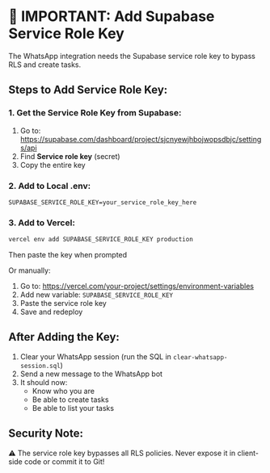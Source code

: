 # 🔑 IMPORTANT: Add Supabase Service Role Key

The WhatsApp integration needs the Supabase service role key to bypass RLS and create tasks.

## Steps to Add Service Role Key:

### 1. Get the Service Role Key from Supabase:
1. Go to: https://supabase.com/dashboard/project/sjcnyewjhbojwopsdbjc/settings/api
2. Find **Service role key** (secret)
3. Copy the entire key

### 2. Add to Local .env:
```
SUPABASE_SERVICE_ROLE_KEY=your_service_role_key_here
```

### 3. Add to Vercel:
```bash
vercel env add SUPABASE_SERVICE_ROLE_KEY production
```
Then paste the key when prompted

Or manually:
1. Go to: https://vercel.com/your-project/settings/environment-variables
2. Add new variable: `SUPABASE_SERVICE_ROLE_KEY`
3. Paste the service role key
4. Save and redeploy

## After Adding the Key:

1. Clear your WhatsApp session (run the SQL in `clear-whatsapp-session.sql`)
2. Send a new message to the WhatsApp bot
3. It should now:
   - Know who you are
   - Be able to create tasks
   - Be able to list your tasks

## Security Note:
⚠️ The service role key bypasses all RLS policies. Never expose it in client-side code or commit it to Git!